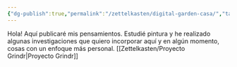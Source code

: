 ```yaml
---
{"dg-publish":true,"permalink":"/zettelkasten/digital-garden-casa/","tags":["gardenEntry"]}
---
```


Hola! Aquí publicaré mis pensamientos. Estudié pintura y he realizado algunas investigaciones que quiero incorporar aquí y en algún momento, cosas con un enfoque más personal.
[[Zettelkasten/Proyecto Grindr\|Proyecto Grindr]]